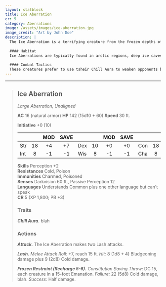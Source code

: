 ```yaml
---
layout: statblock
title: Ice Aberration
cr: 5
category: Aberrations
image: /assets/images/ice-aberration.jpg
image_credit: "Art by John Doe"
description: |
  The Ice Aberration is a terrifying creature from the frozen depths of the Elemental Plane of Ice. Its crystalline form pulses with cold energy, and frost forms on every surface it touches.
  
  #### Habitat
  Ice Aberrations are typically found in arctic regions, deep ice caves, or areas where the boundary between the Material Plane and the Elemental Plane of Ice has worn thin.
  
  #### Combat Tactics
  These creatures prefer to use tsheir Chill Aura to weaken opponents before closing in with their devastating Lash attacks. They're cunning enough to use their Frozen Restraint ability to control the battlefield.
---
```


___
> ## Ice Aberration
> *Large Aberration, Unaligned*
> 
> **AC** 16 (natural armor) **HP** 142 (15d10 + 60) **Speed** 30 ft.
> 
> **Initiative** +0 (10)
>
> | | | MOD | SAVE | | | MOD | SAVE | | | MOD | SAVE |
> |:--|:-:|:----:|:----:|:--|:-:|:----:|:----:|:--|:-:|:----:|:----:|
> |Str| 18| +4 | +7 |Dex| 10| +0 | +0 |Con| 18| +4 | +7 |
> |Int| 8| -1 | -1 |Wis| 8| -1 | -1 |Cha| 8| -1 | -1 |
>
> **Skills** Perception +2  
> **Resistances** Cold, Poison  
> **Immunities** Charmed, Poisoned  
> **Senses** Darkvision 60 ft., Passive Perception 12  
> **Languages** Understands Common plus one other language but can't speak  
> **CR** 5 (XP 1,800; PB +3)
>
> ### Traits
>
> ***Chill Aura.*** blah
>
> ### Actions
>
> ***Attack.*** The Ice Aberration makes two Lash attacks.
>
> ***Lash.*** *Melee Attack Roll:* +7, reach 15 ft. *Hit:* 8 (1d8 + 4) Bludgeoning damage plus 9 (2d8) Cold damage.
>
> ***Frozen Restraint (Recharge 5-6).*** *Constitution Saving Throw:* DC 15, each creature in a 15-foot Emanation. *Failure:* 22 (5d8) Cold damage, blah. *Success:* Half damage.